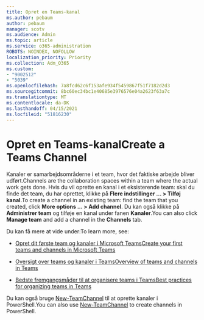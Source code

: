 ```yaml
---
title: Opret en Teams-kanal
ms.author: pebaum
author: pebaum
manager: scotv
ms.audience: Admin
ms.topic: article
ms.service: o365-administration
ROBOTS: NOINDEX, NOFOLLOW
localization_priority: Priority
ms.collection: Adm_O365
ms.custom:
- "9002512"
- "5039"
ms.openlocfilehash: 7a8fcd62c6f153afe934f5459867f51f7182d2d3
ms.sourcegitcommit: 8bc60ec34bc1e40685e3976576e04a2623f63a7c
ms.translationtype: MT
ms.contentlocale: da-DK
ms.lasthandoff: 04/15/2021
ms.locfileid: "51816230"
---
```

# <a name="create-a-teams-channel"></a><span data-ttu-id="442d4-102">Opret en Teams-kanal</span><span class="sxs-lookup"><span data-stu-id="442d4-102">Create a Teams Channel</span></span>

<span data-ttu-id="442d4-103">Kanaler er samarbejdsområderne i et team, hvor det faktiske arbejde bliver udført.</span><span class="sxs-lookup"><span data-stu-id="442d4-103">Channels are the collaboration spaces within a team where the actual work gets done.</span></span> <span data-ttu-id="442d4-104">Hvis du vil oprette en kanal i et eksisterende team: skal du finde det team, du har oprettet, klikke på **Flere indstillinger ... > Tilføj kanal**.</span><span class="sxs-lookup"><span data-stu-id="442d4-104">To create a channel in an existing team: find the team that you created, click **More options ... > Add channel**.</span></span> <span data-ttu-id="442d4-105">Du kan også klikke på **Administrer team** og tilføje en kanal under fanen **Kanaler**.</span><span class="sxs-lookup"><span data-stu-id="442d4-105">You can also click **Manage team** and add a channel in the **Channels** tab.</span></span>

<span data-ttu-id="442d4-106">Du kan få mere at vide under:</span><span class="sxs-lookup"><span data-stu-id="442d4-106">To learn more, see:</span></span>

- [<span data-ttu-id="442d4-107">Opret dit første team og kanaler i Microsoft Teams</span><span class="sxs-lookup"><span data-stu-id="442d4-107">Create your first teams and channels in Microsoft Teams</span></span>](https://docs.microsoft.com/MicrosoftTeams/get-started-with-teams-create-your-first-teams-and-channels)

- [<span data-ttu-id="442d4-108">Oversigt over teams og kanaler i Teams</span><span class="sxs-lookup"><span data-stu-id="442d4-108">Overview of teams and channels in Teams</span></span>](https://docs.microsoft.com/microsoftteams/teams-channels-overview)

- [<span data-ttu-id="442d4-109">Bedste fremgangsmåder til at organisere teams i Teams</span><span class="sxs-lookup"><span data-stu-id="442d4-109">Best practices for organizing teams in Teams</span></span>](https://docs.microsoft.com/MicrosoftTeams/best-practices-organizing)

<span data-ttu-id="442d4-110">Du kan også bruge [New-TeamChannel](https://docs.microsoft.com/powershell/module/teams/new-teamchannel?view=teams-ps) til at oprette kanaler i PowerShell.</span><span class="sxs-lookup"><span data-stu-id="442d4-110">You can also use [New-TeamChannel](https://docs.microsoft.com/powershell/module/teams/new-teamchannel?view=teams-ps) to create channels in PowerShell.</span></span> 
